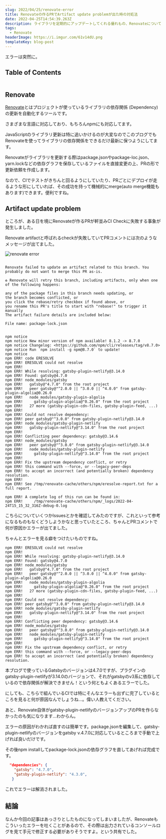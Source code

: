 ```yaml
---
slug: 2022/04/25/renovate-error
title: Renovateの作るPRでArtifact update problemが出た時の対処法
date: 2022-04-25T14:54:39.263Z
description: ライブラリを定期的にアップデートしてくれる優れもの、Renovateについて変なエラーが出てそれを直した際の直し方を共有。
tags:
  - Renovate
headerImage: https://i.imgur.com/61v14dU.png
templateKey: blog-post
---
```

エラーは突然に。

## Table of Contents

```toc

```

## Renovate

[Renovate](https://www.whitesourcesoftware.com/free-developer-tools/renovate/)とはプロジェクトが使っているライブラリの依存関係 (Dependency) の更新を自動化するツールです。

さまざまな言語に対応しており、もちろんnpmにも対応してます。

JavaScriptのライブラリ更新は特に追いかけるのが大変なのでこのブログでもRenovateを使ってライブラリの依存関係をできるだけ最新に保つようにしてます。

Renovateがライブラリを更新する際はpackage.jsonやpackage-loc.json、yarn.lockなどの依存グラフを保存しているファイルを直接変更の上、PRの形で更新依頼を作成します。

なので、CIでテストがきちんと回るようにしていたり、PRごとにデプロイが走るような形にしていれば、その成功を持って機械的にmerge(auto merge機能もあります)できます。便利ですね。

## Artifact update problem

ところが、ある日を境にRenovateが作るPRが軒並みCI Checkに失敗する事象が発生しました。

Renovate artifactと呼ばれるcheckが失敗していてPRコメントには次のようなメッセージが出てました。

![renovate error](https://i.imgur.com/61v14dU.png)

```bash:titile=renovateコメント

Renovate failed to update an artifact related to this branch. You probably do not want to merge this PR as-is.

♻ Renovate will retry this branch, including artifacts, only when one of the following happens:

any of the package files in this branch needs updating, or
the branch becomes conflicted, or
you click the rebase/retry checkbox if found above, or
you rename this PR's title to start with "rebase!" to trigger it manually
The artifact failure details are included below:

File name: package-lock.json


npm notice 
npm notice New minor version of npm available! 8.1.2 -> 8.7.0
npm notice Changelog: <https://github.com/npm/cli/releases/tag/v8.7.0>
npm notice Run `npm install -g npm@8.7.0` to update!
npm notice 
npm ERR! code ERESOLVE
npm ERR! ERESOLVE could not resolve
npm ERR! 
npm ERR! While resolving: gatsby-plugin-netlify@3.14.0
npm ERR! Found: gatsby@4.7.0
npm ERR! node_modules/gatsby
npm ERR!   gatsby@"4.7.0" from the root project
npm ERR!   peer gatsby@"^2.0.0 || ^3.0.0 || ^4.0.0" from gatsby-plugin-algolia@0.26.0
npm ERR!   node_modules/gatsby-plugin-algolia
npm ERR!     gatsby-plugin-algolia@"0.26.0" from the root project
npm ERR!   27 more (gatsby-plugin-cdn-files, gatsby-plugin-feed, ...)
npm ERR! 
npm ERR! Could not resolve dependency:
npm ERR! peer gatsby@"^3.0.0" from gatsby-plugin-netlify@3.14.0
npm ERR! node_modules/gatsby-plugin-netlify
npm ERR!   gatsby-plugin-netlify@"3.14.0" from the root project
npm ERR! 
npm ERR! Conflicting peer dependency: gatsby@3.14.6
npm ERR! node_modules/gatsby
npm ERR!   peer gatsby@"^3.0.0" from gatsby-plugin-netlify@3.14.0
npm ERR!   node_modules/gatsby-plugin-netlify
npm ERR!     gatsby-plugin-netlify@"3.14.0" from the root project
npm ERR! 
npm ERR! Fix the upstream dependency conflict, or retry
npm ERR! this command with --force, or --legacy-peer-deps
npm ERR! to accept an incorrect (and potentially broken) dependency resolution.
npm ERR! 
npm ERR! See /tmp/renovate-cache/others/npm/eresolve-report.txt for a full report.

npm ERR! A complete log of this run can be found in:
npm ERR!     /tmp/renovate-cache/others/npm/_logs/2022-04-24T15_15_32_316Z-debug-0.log
```

こちらについていくつかIssuesとかを確認してみたのですが、これといって参考になるものもなくどうしようかなと思っていたところ、ちゃんとPRコメントで何が原因かエラーが出てました。

ちゃんとエラーを見る癖をつけたいものですね。

```bash:title=renovateError
npm ERR! ERESOLVE could not resolve
npm ERR! 
npm ERR! While resolving: gatsby-plugin-netlify@3.14.0
npm ERR! Found: gatsby@4.7.0
npm ERR! node_modules/gatsby
npm ERR!   gatsby@"4.7.0" from the root project
npm ERR!   peer gatsby@"^2.0.0 || ^3.0.0 || ^4.0.0" from gatsby-plugin-algolia@0.26.0
npm ERR!   node_modules/gatsby-plugin-algolia
npm ERR!     gatsby-plugin-algolia@"0.26.0" from the root project
npm ERR!   27 more (gatsby-plugin-cdn-files, gatsby-plugin-feed, ...)
npm ERR! 
npm ERR! Could not resolve dependency:
npm ERR! peer gatsby@"^3.0.0" from gatsby-plugin-netlify@3.14.0
npm ERR! node_modules/gatsby-plugin-netlify
npm ERR!   gatsby-plugin-netlify@"3.14.0" from the root project
npm ERR! 
npm ERR! Conflicting peer dependency: gatsby@3.14.6
npm ERR! node_modules/gatsby
npm ERR!   peer gatsby@"^3.0.0" from gatsby-plugin-netlify@3.14.0
npm ERR!   node_modules/gatsby-plugin-netlify
npm ERR!     gatsby-plugin-netlify@"3.14.0" from the root project
npm ERR! 
npm ERR! Fix the upstream dependency conflict, or retry
npm ERR! this command with --force, or --legacy-peer-deps
npm ERR! to accept an incorrect (and potentially broken) dependency resolution.
```

本ブログで使っているGatsbyのバージョンは4.7.0ですが、プラグインのgatsby-plugin-netlifyが3.14.0のバージョンで、それがgatsbyのv3系に依存しているので依存関係が解決できません！という何ともよくあるエラーでした。

にしても、こちらで組んでいるCIでは特にそんなエラーも出ずに完了しているところを見ると何が原因なんでしょうね...。偉い人教えてください。

あと、Renovate自体がgatsby-plugin-netlifyのバージョンアップのPRを作らなかったのも気になります...わからん。

エラーの原因がわかれば直すのは簡単です。package.jsonを編集して、gatsby-plugin-netlifyのバージョンをgatsby v.4.7.0に対応しているところまで手動で上げれば良いだけです。

その後npm installしてpackage-lock.jsonの依存グラフを直してあげれば完成です。

```json:title=package.json
  "dependencies": {
    "gatsby": "4.7.0",
    "gatsby-plugin-netlify": "4.3.0",
   }
```

これでエラーは解消されました。

## 結論

なんか今回の記事はあっさりとしたものになってしまいましたが、Renovateもこういったエラーを吐くことがあるので、その際は出力されているコンソールログを見て手元で修正する必要がありそうですよ。という共有でした。






















